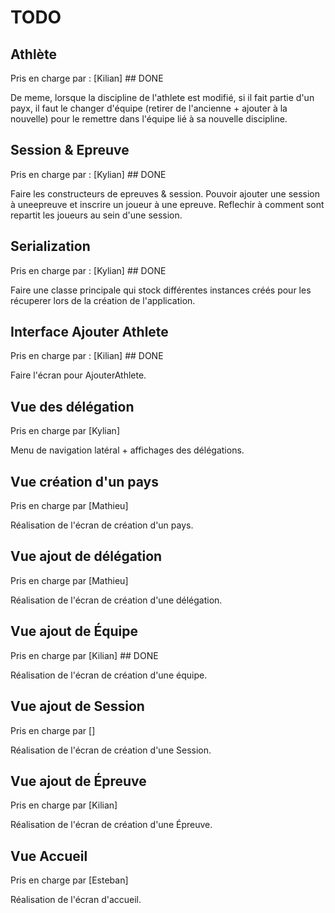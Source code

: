 # TODO

## Athlète

Pris en charge par : [Kilian] ## DONE

De meme, lorsque la discipline de l'athlete est modifié, si il fait partie d'un payx, il faut le changer d'équipe (retirer de l'ancienne + ajouter à la nouvelle) pour 
le remettre dans l'équipe lié à sa nouvelle discipline.

## Session & Epreuve

Pris en charge par : [Kylian] ## DONE

Faire les constructeurs de epreuves & session. Pouvoir ajouter une session à uneepreuve et inscrire un joueur à une epreuve.
Reflechir à comment sont repartit les joueurs au sein d'une session. 

## Serialization

Pris en charge par : [Kylian] ## DONE

Faire une classe principale qui stock différentes instances créés pour les récuperer lors de la création de l'application.

## Interface Ajouter Athlete

Pris en charge par : [Kilian] ## DONE

Faire l'écran pour AjouterAthlete.

## Vue des délégation

Pris en charge par [Kylian]

Menu de navigation latéral + affichages des délégations.

## Vue création d'un pays

Pris en charge par [Mathieu]

Réalisation de l'écran de création d'un pays.

## Vue ajout de délégation 

Pris en charge par [Mathieu]

Réalisation de l'écran de création d'une délégation.

## Vue ajout de Équipe 

Pris en charge par [Kilian] ## DONE

Réalisation de l'écran de création d'une équipe.

## Vue ajout de Session

Pris en charge par []

Réalisation de l'écran de création d'une Session.

## Vue ajout de Épreuve

Pris en charge par [Kilian]

Réalisation de l'écran de création d'une Épreuve.

## Vue Accueil

Pris en charge par [Esteban]

Réalisation de l'écran d'accueil.

